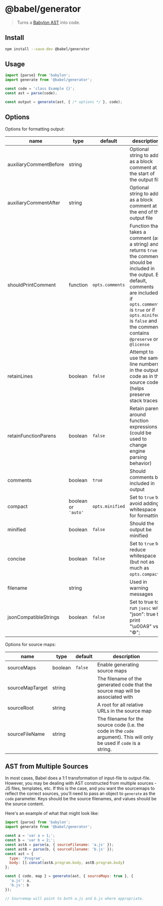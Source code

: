# @babel/generator

> Turns a [Babylon AST](https://github.com/babel/babel/blob/master/packages/babylon/ast/spec.md) into code.

## Install

```sh
npm install --save-dev @babel/generator
```

## Usage

```js
import {parse} from 'babylon';
import generate from '@babel/generator';

const code = 'class Example {}';
const ast = parse(code);

const output = generate(ast, { /* options */ }, code);
```

## Options

Options for formatting output:

name                   | type     | default         | description
-----------------------|----------|-----------------|--------------------------------------------------------------------------
auxiliaryCommentBefore | string   |                 | Optional string to add as a block comment at the start of the output file
auxiliaryCommentAfter  | string   |                 | Optional string to add as a block comment at the end of the output file
shouldPrintComment     | function | `opts.comments` | Function that takes a comment (as a string) and returns `true` if the comment should be included in the output.  By default, comments are included if `opts.comments` is `true` or if `opts.minifed` is `false` and the comment contains `@preserve` or `@license`
retainLines            | boolean  | `false`         | Attempt to use the same line numbers in the output code as in the source code (helps preserve stack traces)
retainFunctionParens   | boolean  | `false`         | Retain parens around function expressions (could be used to change engine parsing behavior)
comments               | boolean  | `true`          | Should comments be included in output
compact                | boolean or `'auto'` | `opts.minified` | Set to `true` to avoid adding whitespace for formatting
minified               | boolean  | `false`         | Should the output be minified
concise                | boolean  | `false`         | Set to `true` to reduce whitespace (but not as much as `opts.compact`)
filename               | string   |                 | Used in warning messages
jsonCompatibleStrings  | boolean  | `false`         | Set to true to run `jsesc` with "json": true to print "\u00A9" vs. "©";

Options for source maps:

name                   | type     | default         | description
-----------------------|----------|-----------------|--------------------------------------------------------------------------
sourceMaps             | boolean  | `false`         | Enable generating source maps
sourceMapTarget        | string   |                 | The filename of the generated code that the source map will be associated with
sourceRoot             | string   |                 | A root for all relative URLs in the source map
sourceFileName         | string   |                 | The filename for the source code (i.e. the code in the `code` argument).  This will only be used if `code` is a string.

## AST from Multiple Sources

In most cases, Babel does a 1:1 transformation of input-file to output-file.  However,
you may be dealing with AST constructed from multiple sources - JS files, templates, etc.
If this is the case, and you want the sourcemaps to reflect the correct sources, you'll need
to pass an object to `generate` as the `code` parameter.  Keys
should be the source filenames, and values should be the source content.

Here's an example of what that might look like:

```js
import {parse} from 'babylon';
import generate from '@babel/generator';

const a = 'var a = 1;';
const b = 'var b = 2;';
const astA = parse(a, { sourceFilename: 'a.js' });
const astB = parse(b, { sourceFilename: 'b.js' });
const ast = {
  type: 'Program',
  body: [].concat(astA.program.body, astB.program.body)
};

const { code, map } = generate(ast, { sourceMaps: true }, {
  'a.js': a,
  'b.js': b
});

// Sourcemap will point to both a.js and b.js where appropriate.
```
